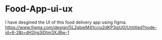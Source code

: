 # Food-App-ui-ux

I have desgined the UI of this food delivery app using figma.
https://www.figma.com/design/5L2qbwM41ccju2dKP3qjU0/Untitled?node-id=6-2&t=dH2lrg3iDtm3XJBw-1

